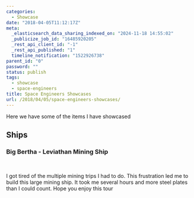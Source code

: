 ```yaml
---
categories:
  - Showcase
date: "2018-04-05T11:12:17Z"
meta:
  _elasticsearch_data_sharing_indexed_on: "2024-11-18 14:55:02"
  _publicize_job_id: "16485920205"
  _rest_api_client_id: "-1"
  _rest_api_published: "1"
  timeline_notification: "1522926738"
parent_id: "0"
password: ""
status: publish
tags:
  - showcase
  - space-engineers
title: Space Engineers Showcases
url: /2018/04/05/space-engineers-showcases/
---
```


Here we have some of the items I have showcased

## Ships

### Big Bertha - Leviathan Mining Ship

 

I got tired of the multiple mining trips I had to do. This frustration led me to
build this large mining ship. It took me several hours and more steel plates
than I could count. Hope you enjoy this tour
